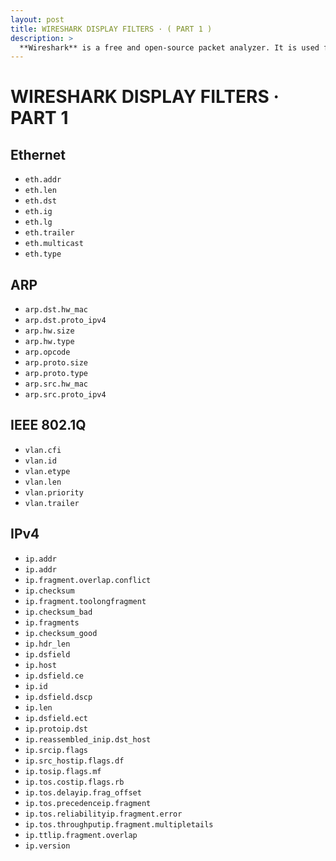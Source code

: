```yaml
---
layout: post
title: WIRESHARK DISPLAY FILTERS · ( PART 1 )
description: >
  **Wireshark** is a free and open-source packet analyzer. It is used for network troubleshooting, analysis, software and communications protocol development, and education..
---
```


# WIRESHARK DISPLAY FILTERS · PART 1


## Ethernet

- `eth.addr`
- `eth.len`
- `eth.dst`
- `eth.ig`
- `eth.lg`
- `eth.trailer`
- `eth.multicast`
- `eth.type` 

## ARP

- `arp.dst.hw_mac`
- `arp.dst.proto_ipv4`
- `arp.hw.size`
- `arp.hw.type`
- `arp.opcode`
- `arp.proto.size`
- `arp.proto.type`
- `arp.src.hw_mac`
- `arp.src.proto_ipv4`


## IEEE 802.1Q

- `vlan.cfi`
- `vlan.id`
- `vlan.etype`
- `vlan.len`
- `vlan.priority`
- `vlan.trailer`

## IPv4

- `ip.addr`
- `ip.addr`
- `ip.fragment.overlap.conflict`
- `ip.checksum` 
- `ip.fragment.toolongfragment`
- `ip.checksum_bad` 
- `ip.fragments`
- `ip.checksum_good` 
- `ip.hdr_len`
- `ip.dsfield` 
- `ip.host`
- `ip.dsfield.ce` 
- `ip.id`
- `ip.dsfield.dscp` 
- `ip.len`
- `ip.dsfield.ect` 
- `ip.protoip.dst` 
- `ip.reassembled_inip.dst_host` 
- `ip.srcip.flags` 
- `ip.src_hostip.flags.df` 
- `ip.tosip.flags.mf` 
- `ip.tos.costip.flags.rb` 
- `ip.tos.delayip.frag_offset` 
- `ip.tos.precedenceip.fragment` 
- `ip.tos.reliabilityip.fragment.error` 
- `ip.tos.throughputip.fragment.multipletails` 
- `ip.ttlip.fragment.overlap` 
- `ip.version`